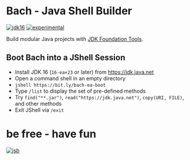 # Bach - Java Shell Builder
 
[![jdk16](https://img.shields.io/badge/JDK-16-blue.svg)](https://jdk.java.net)
[![experimental](https://img.shields.io/badge/API-experimental-yellow.svg)](https://github.com/sormuras/bach)

Build modular Java projects with [JDK Foundation Tools].

## Boot Bach into a JShell Session

- Install JDK 16 (`16-ea+23` or later) from https://jdk.java.net
- Open a command shell in an empty directory
- `jshell https://bit.ly/bach-ea-boot`
- Type `/list` to display the set of pre-defined methods
- Try `find("**.jar")`, `read("https://jdk.java.net")`, `copy(URI, FILE)`, and other methods
- Exit JShell via `/exit`

# be free - have fun

[![jsb](https://upload.wikimedia.org/wikipedia/commons/thumb/6/65/Bachsiegel.svg/220px-Bachsiegel.svg.png)](https://wikipedia.org/wiki/Johann_Sebastian_Bach)

[JDK Foundation Tools]: https://docs.oracle.com/en/java/javase/15/docs/specs/man
